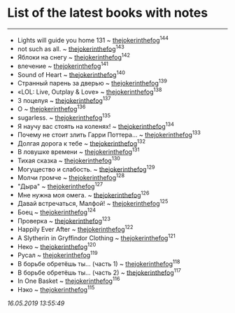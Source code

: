 # List of the latest books with notes
---

* Lights will guide you home 131 ~ [thejokerinthefog](users/317/317244423-vkontakte)<sup>144</sup>
* not such as all. ~ [thejokerinthefog](users/317/317244423-vkontakte)<sup>143</sup>
* Яблоки на снегу ~ [thejokerinthefog](users/317/317244423-vkontakte)<sup>142</sup>
* влечение ~ [thejokerinthefog](users/317/317244423-vkontakte)<sup>141</sup>
* Sound of Heart ~ [thejokerinthefog](users/317/317244423-vkontakte)<sup>140</sup>
* Странный парень за дверью ~ [thejokerinthefog](users/317/317244423-vkontakte)<sup>139</sup>
* «LOL: Live, Outplay & Love» ~ [thejokerinthefog](users/317/317244423-vkontakte)<sup>138</sup>
* 3 поцелуя ~ [thejokerinthefog](users/317/317244423-vkontakte)<sup>137</sup>
* О ~ [thejokerinthefog](users/317/317244423-vkontakte)<sup>136</sup>
* sugarless. ~ [thejokerinthefog](users/317/317244423-vkontakte)<sup>135</sup>
* Я научу вас стоять на коленях! ~ [thejokerinthefog](users/317/317244423-vkontakte)<sup>134</sup>
* Почему не стоит злить Гарри Поттера... ~ [thejokerinthefog](users/317/317244423-vkontakte)<sup>133</sup>
* Долгая дорога к тебе ~ [thejokerinthefog](users/317/317244423-vkontakte)<sup>132</sup>
* В ловушке времени ~ [thejokerinthefog](users/317/317244423-vkontakte)<sup>131</sup>
* Тихая сказка ~ [thejokerinthefog](users/317/317244423-vkontakte)<sup>130</sup>
* Могущество и слабость. ~ [thejokerinthefog](users/317/317244423-vkontakte)<sup>129</sup>
* Молчи громче ~ [thejokerinthefog](users/317/317244423-vkontakte)<sup>128</sup>
* "Дыра" ~ [thejokerinthefog](users/317/317244423-vkontakte)<sup>127</sup>
* Мне нужна моя омега. ~ [thejokerinthefog](users/317/317244423-vkontakte)<sup>126</sup>
* Давай встречаться, Малфой! ~ [thejokerinthefog](users/317/317244423-vkontakte)<sup>125</sup>
* Боец ~ [thejokerinthefog](users/317/317244423-vkontakte)<sup>124</sup>
* Проверка ~ [thejokerinthefog](users/317/317244423-vkontakte)<sup>123</sup>
* Happily Ever After ~ [thejokerinthefog](users/317/317244423-vkontakte)<sup>122</sup>
* A Slytherin in Gryffindor Clothing ~ [thejokerinthefog](users/317/317244423-vkontakte)<sup>121</sup>
* Неко ~ [thejokerinthefog](users/317/317244423-vkontakte)<sup>120</sup>
* Русал ~ [thejokerinthefog](users/317/317244423-vkontakte)<sup>119</sup>
* В борьбе обретёшь ты... (часть 1) ~ [thejokerinthefog](users/317/317244423-vkontakte)<sup>118</sup>
* В борьбе обретёшь ты... (часть 2) ~ [thejokerinthefog](users/317/317244423-vkontakte)<sup>117</sup>
* In One Basket ~ [thejokerinthefog](users/317/317244423-vkontakte)<sup>116</sup>
* Нэко ~ [thejokerinthefog](users/317/317244423-vkontakte)<sup>115</sup>


_16.05.2019 13:55:49_
